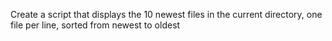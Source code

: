Create a script that displays the 10 newest files in the current directory, one file per line, sorted from newest to oldest
